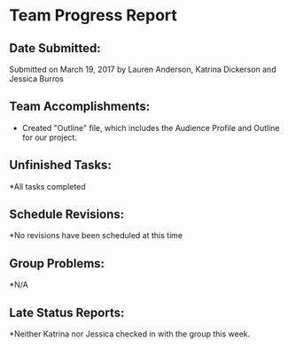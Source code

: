 # Team Progress Report 

## Date Submitted: 

Submitted on March 19, 2017 by Lauren Anderson, Katrina Dickerson and Jessica Burros 

## Team Accomplishments: 

* Created "Outline" file, which includes the Audience Profile and Outline for our project.

## Unfinished Tasks: 

*All tasks completed

## Schedule Revisions: 

*No revisions have been scheduled at this time

## Group Problems: 

*N/A

## Late Status Reports: 

*Neither Katrina nor Jessica checked in with the group this week.
